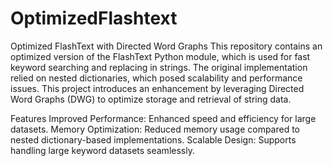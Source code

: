 # OptimizedFlashtext
Optimized FlashText with Directed Word Graphs
This repository contains an optimized version of the FlashText Python module, which is used for fast keyword searching and replacing in strings. The original implementation relied on nested dictionaries, which posed scalability and performance issues. This project introduces an enhancement by leveraging Directed Word Graphs (DWG) to optimize storage and retrieval of string data.

Features
Improved Performance: Enhanced speed and efficiency for large datasets.
Memory Optimization: Reduced memory usage compared to nested dictionary-based implementations.
Scalable Design: Supports handling large keyword datasets seamlessly.
